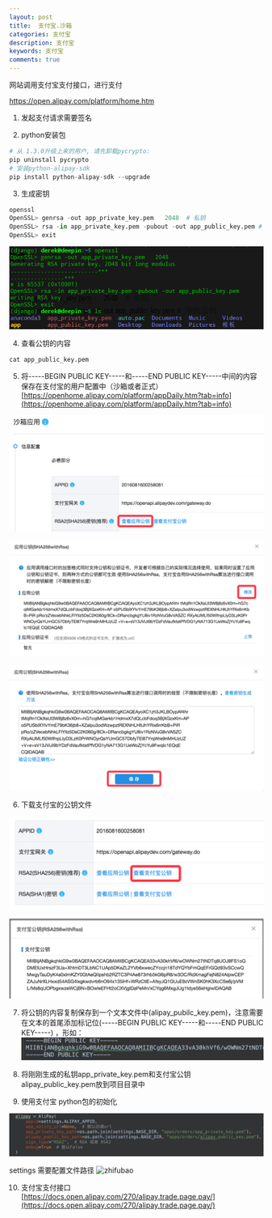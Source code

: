 ```yaml
---
layout: post
title:  支付宝.沙箱
categories: 支付宝
description: 支付宝
keywords: 支付宝
comments: true
---
```



网站调用支付宝支付接口，进行支付

https://open.alipay.com/platform/home.htm

1. 发起支付请求需要签名

2. python安装包  

```python
# 从 1.3.0升级上来的用户, 请先卸载pycrypto:
pip uninstall pycrypto
# 安装python-alipay-sdk
pip install python-alipay-sdk --upgrade
```
3. 生成密钥  

```python
openssl
OpenSSL> genrsa -out app_private_key.pem   2048  # 私钥
OpenSSL> rsa -in app_private_key.pem -pubout -out app_public_key.pem # 导出公钥
OpenSSL> exit
```
![ssl](/images/zhjifubao/ssl.png)

4. 查看公钥的内容  

```python
cat app_public_key.pem
```
5. 将-----BEGIN PUBLIC KEY-----和-----END PUBLIC KEY-----中间的内容保存在支付宝的用户配置中（沙箱或者正式）  
[https://openhome.alipay.com/platform/appDaily.htm?tab=info](https://openhome.alipay.com/platform/appDaily.htm?tab=info)

![zhifubao](/images/zhjifubao/图片1.png)

![zhifubao](/images/zhjifubao/图片2.png)

![zhifibao](/images/zhjifubao/图片3.png)

6. 下载支付宝的公钥文件

![zhifubao](/images/zhjifubao/图片4.png)

![zhifubao](/images/zhjifubao/图片5.png)

7. 将公钥的内容复制保存到一个文本文件中(alipay_pubilc_key.pem)，注意需要在文本的首尾添加标记位(-----BEGIN PUBLIC KEY-----和-----END PUBLIC KEY-----) ，形如：
![zhifubao](/images/zhjifubao/图片6.png)

8. 将刚刚生成的私钥app_private_key.pem和支付宝公钥alipay_public_key.pem放到项目目录中

9. 使用支付宝 python包的初始化

![zhifubao](/images/zhjifubao/图片7.png)

settings 需要配置文件路径
![zhifubao](/images/zhjifubao/图8.png)

10. 支付宝支付接口
[https://docs.open.alipay.com/270/alipay.trade.page.pay/](https://docs.open.alipay.com/270/alipay.trade.page.pay/)






